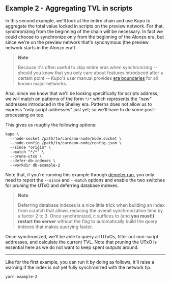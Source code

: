 ## Example 2 - Aggregating TVL in scripts

In this second example, we'll look at the entire chain and use Kupo to aggregate the total value locked in scripts on the preview network. For that, synchronizing from the beginning of the chain will be necessary. In fact we could choose to synchronize only from the beginning of the Alonzo era, but since we're on the preview network that's synonymous (the preview network starts in the Alonzo era!).

> **Note**
>
> Because it's often useful to skip entire eras when synchronizing -- should you know that you only care about features introduced after a certain point -- Kupo's user manual provides [era boundaries](https://cardanosolutions.github.io/kupo/#section/Era-boundaries) for all known major networks.

Also, since we know that we'll be looking specifically for scripts address, we will match on patterns of the form `*/*` which represents the _"new"_ addresses introduced in the Shelley era. Patterns does not allow us to express "only script addresses" just yet; so we'll have to do some post-processing on top.

This gives us roughly the following options:

```
kupo \
  --node-socket /path/to/cardano-node/node.socket \
  --node-config /path/to/cardano-node/config.json \
  --since "origin" \
  --match "*/*" \
  --prune-utxo \
  --defer-db-indexes \
  --workdir db-example-2
```

Note that, if you're running this example through [demeter.run](https://demeter.run),
you only need to report the `--since` and `--match` options and enable the two switches
for pruning the UTxO and deferring database indexes.

> **Note**
>
> Deferring database indexes is a nice little trick when building an index from
> scratch that allows reducing the overall synchronization time by a factor 2
> to 3. Once synchronized, it suffices to (and **you must!) restart the
> server** without the flag to automatically build the query indexes that makes
> querying faster.

Once synchronized, we'll be able to query all UTxOs, filter out non-script addresses, and calculate
the current TVL. Note that pruning the UTxO is essential here as we do not want to keep spent outputs
around.

---

Like for the first example, you can run it by doing as follows; it'll raise a
warning if the index is not yet fully synchronized with the network tip.

```
yarn example-2
```
